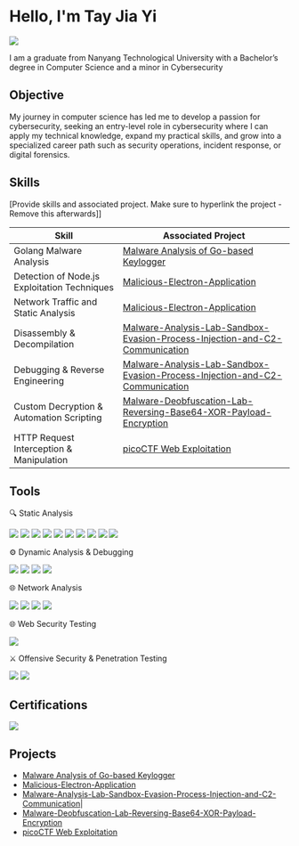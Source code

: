 # Hello, I'm Tay Jia Yi
<a href="https://linkedin.com"><img src="https://img.shields.io/badge/-LinkedIn-0072b1?&style=for-the-badge&logo=linkedin&logoColor=white" /></a>

I am a graduate from Nanyang Technological University with a Bachelor’s degree in Computer Science and a minor in Cybersecurity

## Objective

My journey in computer science has led me to develop a passion for cybersecurity, seeking an entry-level role in cybersecurity where I can apply my technical knowledge, expand my practical skills, and grow into a specialized career path such as security operations, incident response, or digital forensics.

## Skills
[Provide skills and associated project. Make sure to hyperlink the project - Remove this afterwards]]

| Skill                                         | Associated Project         |
|-----------------------------------------------|----------------------------|
| Golang Malware Analysis          | <a href="https://github.com/Innuerr/Malware-Analysis-of-Go-based-Keylogger/tree/main">Malware Analysis of Go-based Keylogger</a>|
| Detection of Node.js Exploitation Techniques  | <a href="https://github.com/Innuerr/Malicious-Electron-Application/tree/main">Malicious-Electron-Application</a>|
| Network Traffic and Static Analysis       | <a href="https://github.com/Innuerr/Malicious-Electron-Application/tree/main">Malicious-Electron-Application</a>||
| Disassembly & Decompilation      | <a href="https://github.com/Innuerr/Malware-Analysis-Lab-Sandbox-Evasion-Process-Injection-and-C2-Communication/tree/main">Malware-Analysis-Lab-Sandbox-Evasion-Process-Injection-and-C2-Communication</a>|
| Debugging & Reverse Engineering                | <a href="https://github.com/Innuerr/Malware-Analysis-Lab-Sandbox-Evasion-Process-Injection-and-C2-Communication/tree/main">Malware-Analysis-Lab-Sandbox-Evasion-Process-Injection-and-C2-Communication</a>|
| Custom Decryption & Automation Scripting  | <a href= https://github.com/Innuerr/Malware-Deobfuscation-Lab-Reversing-Base64-XOR-Payload-Encryption/tree/main>Malware-Deobfuscation-Lab-Reversing-Base64-XOR-Payload-Encryption</a>|
| HTTP Request Interception & Manipulation  |  <a href="https://github.com/Innuerr/picoCTF-Web-Exploitation/tree/main">picoCTF Web Exploitation</a>|


## Tools


🔍 Static Analysis
<div>
    <img src="https://img.shields.io/badge/-Ghidra-FE5F55?&style=for-the-badge&logo=ghidra&logoColor=white" />
    <img src="https://img.shields.io/badge/-IDA%20Free-5C2D91?&style=for-the-badge" />
    <img src="https://img.shields.io/badge/-PEStudio-333333?&style=for-the-badge" />
    <img src="https://img.shields.io/badge/-Cutter-FF6C37?&style=for-the-badge" />
    <img src="https://img.shields.io/badge/-CFF%20Explorer-006699?&style=for-the-badge" />
    <img src="https://img.shields.io/badge/-DIE%20(Detect%20It%20Easy)-990000?&style=for-the-badge" />
    <img src="https://img.shields.io/badge/-PE--BEAR-555555?&style=for-the-badge" />
    <img src="https://img.shields.io/badge/-PE--TREE-228B22?&style=for-the-badge" />
    <img src="https://img.shields.io/badge/-capa-4CAF50?&style=for-the-badge" />
    <img src="https://img.shields.io/badge/-FLOSS-795548?&style=for-the-badge" />
</div>

⚙️ Dynamic Analysis & Debugging
<div>
    <img src="https://img.shields.io/badge/-x64dbg-006400?&style=for-the-badge" />
    <img src="https://img.shields.io/badge/-ProcMon-444444?&style=for-the-badge" />
    <img src="https://img.shields.io/badge/-Process%20Explorer-003366?&style=for-the-badge" />
  <img src="https://img.shields.io/badge/-API%20Monitoring-800080?&style=for-the-badge" />
</div>

🌐 Network Analysis
<div>
    <img src="https://img.shields.io/badge/-Wireshark-1679A7?&style=for-the-badge&logo=Wireshark&logoColor=white" />
    <img src="https://img.shields.io/badge/-REMnux-DD0031?&style=for-the-badge" />
    <img src="https://img.shields.io/badge/-TCPView-000000?&style=for-the-badge" />
    <img src="https://img.shields.io/badge/-Nmap-004F9F?&style=for-the-badge&logo=nmap&logoColor=white" />
</div>

🌐 Web Security Testing
<div>
    <img src="https://img.shields.io/badge/-Burp%20Suite-FF6633?&style=for-the-badge&logo=burp-suite&logoColor=white" />
</div>
  
⚔️ Offensive Security & Penetration Testing  
<div>
    <img src="https://img.shields.io/badge/-Metasploit-007ACC?&style=for-the-badge&logo=metasploit&logoColor=white" />
    <img src="https://img.shields.io/badge/-searchsploit-FF0000?&style=for-the-badge" />
</div>
  
## Certifications

<div>
    <a href="https://www.eccouncil.org/programs/certified-ethical-hacker-ceh/">
        <img src="https://img.shields.io/badge/-CEH-000000?&style=for-the-badge&logo=EC-Council&logoColor=white" />
    </a>
</div>

## Projects
- <a href="https://github.com/Innuerr/Malware-Analysis-of-Go-based-Keylogger/tree/main">Malware Analysis of Go-based Keylogger</a>
- <a href="https://github.com/Innuerr/Malicious-Electron-Application/tree/main">Malicious-Electron-Application</a>
- <a href="https://github.com/Innuerr/Malware-Analysis-Lab-Sandbox-Evasion-Process-Injection-and-C2-Communication/tree/main">Malware-Analysis-Lab-Sandbox-Evasion-Process-Injection-and-C2-Communication</a>|
- <a href= https://github.com/Innuerr/Malware-Deobfuscation-Lab-Reversing-Base64-XOR-Payload-Encryption/tree/main>Malware-Deobfuscation-Lab-Reversing-Base64-XOR-Payload-Encryption</a>
- <a href="https://github.com/Innuerr/picoCTF-Web-Exploitation/tree/main">picoCTF Web Exploitation</a>
